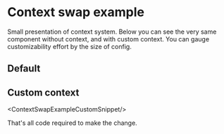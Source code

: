 # Context swap example

Small presentation of context system. Below you can see the very same component without context, and with custom context. You can gauge customizability effort by the size of config.

## Default

<ContextSwapExampleSnippet/>

## Custom context

<ContextSwapExampleСustomSnippet/>

That's all code required to make the change.
